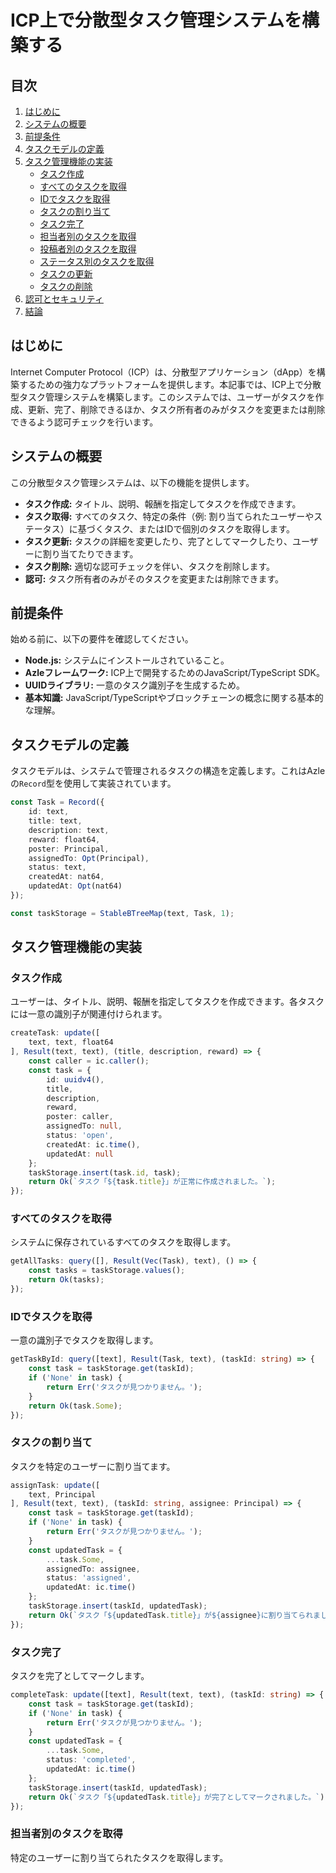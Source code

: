 # ICP上で分散型タスク管理システムを構築する

## 目次

1. [はじめに](#はじめに)
2. [システムの概要](#システムの概要)
3. [前提条件](#前提条件)
4. [タスクモデルの定義](#タスクモデルの定義)
5. [タスク管理機能の実装](#タスク管理機能の実装)
    - [タスク作成](#タスク作成)
    - [すべてのタスクを取得](#すべてのタスクを取得)
    - [IDでタスクを取得](#idでタスクを取得)
    - [タスクの割り当て](#タスクの割り当て)
    - [タスク完了](#タスク完了)
    - [担当者別のタスクを取得](#担当者別のタスクを取得)
    - [投稿者別のタスクを取得](#投稿者別のタスクを取得)
    - [ステータス別のタスクを取得](#ステータス別のタスクを取得)
    - [タスクの更新](#タスクの更新)
    - [タスクの削除](#タスクの削除)
6. [認可とセキュリティ](#認可とセキュリティ)
7. [結論](#結論)

## はじめに

Internet Computer Protocol（ICP）は、分散型アプリケーション（dApp）を構築するための強力なプラットフォームを提供します。本記事では、ICP上で分散型タスク管理システムを構築します。このシステムでは、ユーザーがタスクを作成、更新、完了、削除できるほか、タスク所有者のみがタスクを変更または削除できるよう認可チェックを行います。

## システムの概要

この分散型タスク管理システムは、以下の機能を提供します。

- **タスク作成:** タイトル、説明、報酬を指定してタスクを作成できます。
- **タスク取得:** すべてのタスク、特定の条件（例: 割り当てられたユーザーやステータス）に基づくタスク、またはIDで個別のタスクを取得します。
- **タスク更新:** タスクの詳細を変更したり、完了としてマークしたり、ユーザーに割り当てたりできます。
- **タスク削除:** 適切な認可チェックを伴い、タスクを削除します。
- **認可:** タスク所有者のみがそのタスクを変更または削除できます。

## 前提条件

始める前に、以下の要件を確認してください。

- **Node.js:** システムにインストールされていること。
- **Azleフレームワーク:** ICP上で開発するためのJavaScript/TypeScript SDK。
- **UUIDライブラリ:** 一意のタスク識別子を生成するため。
- **基本知識:** JavaScript/TypeScriptやブロックチェーンの概念に関する基本的な理解。

## タスクモデルの定義

タスクモデルは、システムで管理されるタスクの構造を定義します。これはAzleの`Record`型を使用して実装されています。

```typescript
const Task = Record({
    id: text,
    title: text,
    description: text,
    reward: float64,
    poster: Principal,
    assignedTo: Opt(Principal),
    status: text,
    createdAt: nat64,
    updatedAt: Opt(nat64)
});

const taskStorage = StableBTreeMap(text, Task, 1);
```

## タスク管理機能の実装

### タスク作成

ユーザーは、タイトル、説明、報酬を指定してタスクを作成できます。各タスクには一意の識別子が関連付けられます。

```typescript
createTask: update([
    text, text, float64
], Result(text, text), (title, description, reward) => {
    const caller = ic.caller();
    const task = {
        id: uuidv4(),
        title,
        description,
        reward,
        poster: caller,
        assignedTo: null,
        status: 'open',
        createdAt: ic.time(),
        updatedAt: null
    };
    taskStorage.insert(task.id, task);
    return Ok(`タスク「${task.title}」が正常に作成されました。`);
});
```

### すべてのタスクを取得

システムに保存されているすべてのタスクを取得します。

```typescript
getAllTasks: query([], Result(Vec(Task), text), () => {
    const tasks = taskStorage.values();
    return Ok(tasks);
});
```

### IDでタスクを取得

一意の識別子でタスクを取得します。

```typescript
getTaskById: query([text], Result(Task, text), (taskId: string) => {
    const task = taskStorage.get(taskId);
    if ('None' in task) {
        return Err('タスクが見つかりません。');
    }
    return Ok(task.Some);
});
```

### タスクの割り当て

タスクを特定のユーザーに割り当てます。

```typescript
assignTask: update([
    text, Principal
], Result(text, text), (taskId: string, assignee: Principal) => {
    const task = taskStorage.get(taskId);
    if ('None' in task) {
        return Err('タスクが見つかりません。');
    }
    const updatedTask = {
        ...task.Some,
        assignedTo: assignee,
        status: 'assigned',
        updatedAt: ic.time()
    };
    taskStorage.insert(taskId, updatedTask);
    return Ok(`タスク「${updatedTask.title}」が${assignee}に割り当てられました。`);
});
```

### タスク完了

タスクを完了としてマークします。

```typescript
completeTask: update([text], Result(text, text), (taskId: string) => {
    const task = taskStorage.get(taskId);
    if ('None' in task) {
        return Err('タスクが見つかりません。');
    }
    const updatedTask = {
        ...task.Some,
        status: 'completed',
        updatedAt: ic.time()
    };
    taskStorage.insert(taskId, updatedTask);
    return Ok(`タスク「${updatedTask.title}」が完了としてマークされました。`);
});
```

### 担当者別のタスクを取得

特定のユーザーに割り当てられたタスクを取得します。
